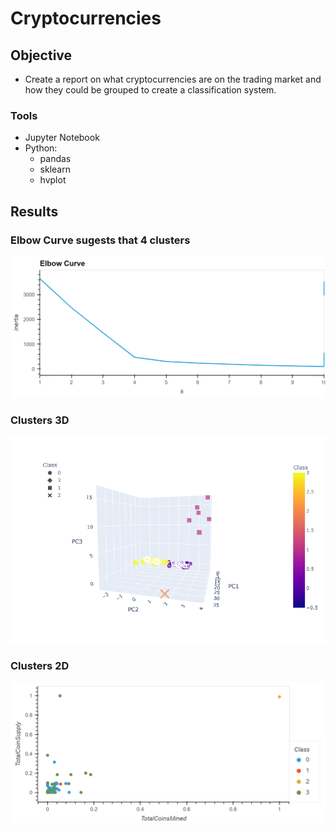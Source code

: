 # Cryptocurrencies

## Objective

- Create a report on what cryptocurrencies are on the trading market and how they could be grouped to create a classification system.

### Tools

- Jupyter Notebook
- Python:
  - pandas
  - sklearn
  - hvplot

## Results

### Elbow Curve sugests that 4 clusters

![elbow_curve](./resources/images/elbow_curve.png)

### Clusters 3D 

![Clusters 3D](./resources/images/clusters_3D.png)

### Clusters 2D 

![Clusters 2D](./resources/images/clusters_2D.png)
